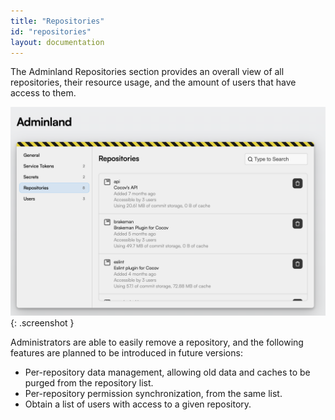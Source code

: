 ```yaml
---
title: "Repositories"
id: "repositories"
layout: documentation
---
```


The Adminland Repositories section provides an overall view of all
repositories, their resource usage, and the amount of users that have access
to them.

![Adminland Repositories List](/assets/images/docs/adminland-repositories.png){: .screenshot }

Administrators are able to easily remove a repository, and the following
features are planned to be introduced in future versions:

- Per-repository data management, allowing old data and caches to be purged
from the repository list.
- Per-repository permission synchronization, from the same list.
- Obtain a list of users with access to a given repository.
